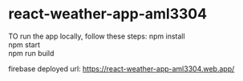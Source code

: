 # react-weather-app-aml3304
TO run the app locally, follow these steps:
npm install<br>
npm start<br>
npm run build<br> 

firebase deployed url: https://react-weather-app-aml3304.web.app/

